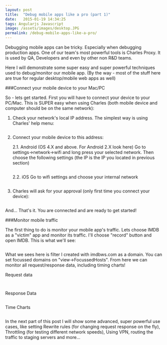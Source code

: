 ```yaml
---
layout: post
title:  "Debug mobile apps like a pro (part 1)"
date:   2015-01-19 14:34:25
tags: Angularjs Javascript
image: /assets/images/desktop.JPG
permalink: /debug-mobile-apps-like-a-pro/
---
```

Debugging mobile apps can be tricky. Especially when debugging production apps. One of our team's most powerful tools is Charles Proxy. It is used by QA, Developers and even by other non R&D teams.

Here I will demonstrate some super easy and super powerful techniques used to debug/monitor our mobile app. (By the way - most of the stuff here are true for regular desktop/mobile web apps as well)

###Connect your mobile device to your Mac/PC

So - lets get started. First you will have to connect your device to your PC/Mac. This is SUPER easy when using Charles (both mobile device and computer should be on the same network):

1. Check your network's local IP address. The simplest way is using Charles' help menu:

<p style="text-align:center;">
	<img src="/assets/article_images/2015-01-19-debug-mobile-apps-like-a-pro-part-1/4f0fe-screenshot2bat2bjan2b192b19-48-00.png" alt="">
</p>
 
 
2. Connect your mobile device to this address:

	2.1. Android (OS 4.X and above. For Android 2.X look here)
Go to settings->network->wifi and long press your selected network. Then choose the following settings (the IP is the IP you located in previous section)
 
	<p style="text-align:center;">
		<img src="/assets/article_images/2015-01-19-debug-mobile-apps-like-a-pro-part-1/f60b6-screenshot_2015-01-19-20-19-19.png" alt="">
	</p>
	
 
	2.2. iOS
Go to wifi settings and choose your internal network

	<p style="text-align:center;">
		<img src="/assets/article_images/2015-01-19-debug-mobile-apps-like-a-pro-part-1/3880f-http-proxy.png" alt="">
	</p>


3. Charles will ask for your approval (only first time you connect your device):

<p style="text-align:center;">
	<img src="/assets/article_images/2015-01-19-debug-mobile-apps-like-a-pro-part-1/9a795-screenshot2bat2bjan2b192b21-09-13.png" alt="">
</p>


And... That's it. You are connected and are ready to get started!

###Monitor mobile traffic

The first thing to do is monitor your mobile app's traffic. Lets choose IMDB as a "victim" app and monitor its traffic. I'll choose "record" button and open IMDB. This is what we'll see:

 <p style="text-align:center;">
	<img src="/assets/article_images/2015-01-19-debug-mobile-apps-like-a-pro-part-1/5580d-screenshot2bat2bjan2b192b21-33-19.png" alt="">
</p>

 

What we sees here is filter I created with imdbws.com as a domain. You can set focussed domains on "view->FocussedHosts". From here we can monitor all request/response data, including timing charts!

Request data

<p style="text-align:center;">
	<img src="/assets/article_images/2015-01-19-debug-mobile-apps-like-a-pro-part-1/b68d8-screenshot2bat2bjan2b192b21-29-55.png" alt="">
</p>

<p style="text-align:center;">
	<img src="/assets/article_images/2015-01-19-debug-mobile-apps-like-a-pro-part-1/a37ce-screenshot2bat2bjan2b192b21-30-23.png" alt="">
</p>

Response Data

<p style="text-align:center;">
	<img src="/assets/article_images/2015-01-19-debug-mobile-apps-like-a-pro-part-1/1554c-screenshot2bat2bjan2b192b21-30-31.png" alt="">
</p>


Time Charts

<p style="text-align:center;">
	<img src="/assets/article_images/2015-01-19-debug-mobile-apps-like-a-pro-part-1/591b0-screenshot2bat2bjan2b192b21-29-38.png" alt="">
</p>

  
In the next part of this post I will show some advanced, super powerful use cases, like setting Rewrite rules (for changing request response on the fly), Throttling (for testing different network speeds), Using VPN, routing the traffic to staging servers and more...
 

[jekyll]:      http://jekyllrb.com
[jekyll-gh]:   https://github.com/jekyll/jekyll
[jekyll-help]: https://github.com/jekyll/jekyll-help

